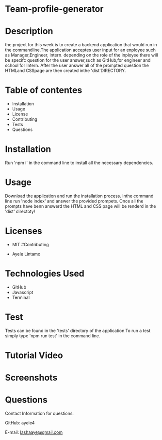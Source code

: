 # Team-profile-generator

# Description

the project for this week is to create a backend application that would run in the commandline.The application acceptes user input for an enployee such as Manager,Engineer, Intern. depending on the role of the inployee there will be specifc question for the user answer,such as GitHub,for engineer and school for Intern. After the user answer all of the prompted question the HTMLand CSSpage are then created inthe 'dist'DIRECTORY.

# Table of contentes

* Installation
* Usage
* License
* Contributing
* Tests
* Questions

# Installation

Run 'npm i' in the command line to install all the necessary dependencies.

# Usage
 
Download the application and run the installation process. Inthe command line run 'node index' and answer the provided prompets. Once all the prompts have benn answerd the HTML and CSS page will be renderd in the 'dist' directoty!

# Licenses

* MIT
#Contributing

* Ayele Lintamo
# Technologies Used

* GitHub
* Javascript
* Terminal

# Test 
 Tests can be found in the 'tests' directory of the application.To run a test simply type 'npm run test' in the command line.

# Tutorial Video


# Screenshots


# Questions

Contact Information for questions:

GitHub: ayele4

E-mail: lashaaye@gmail.com
